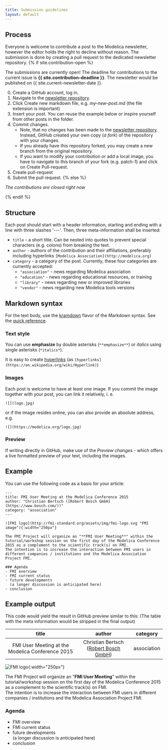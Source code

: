 ```yaml
---
title: Submission guidelines
layout: default
---
```

## Process
Everyone is welcome to contribute a post to the Modelica newsletter, however the editor holds the right to decline without reason. The submission is done by creating a pull request to the dedicated newsletter repository.
{% if site.contribution-open %}

The submissions are currently open! The deadline for contributions to the current issue is **{{ site.contribution-deadline }}**. The newsletter would be published on {{ site.current-newsletter-date }}.

0. Create a GitHub account, log in.
1. Navigate to the [newsletter repository]({{site.current-contribution-url}}).
2. Click Create new markdown file, e.g. *my-new-post.md* (the file extension is important)
3. Insert your post. You can reuse the example below or inspire yourself from other posts in the folder. 
4. Commit changes. 
   * Note, that no changes has been made to the [newsletter repository]({{site.current-contribution-url}}). Instead, GitHub created your own copy (*a fork*) of the repository with your changes. 
   * If you already have this repository forked, you may create a new branch from the original repository.
   * If you want to modify your contribution or add a local image, you have to navigate to this branch of your fork (e.g. patch-1) and click on Create Pull-request.
5. Create pull-request   
6. Submit the pull request.
  {% else %}

*The contributions are closed right now*

{% endif %}

## Structure
Each post should start with a header information, starting and ending with a line with three slashes '---'. Then, three meta-information shall be inserted:
- `title` - a short title. Can be nested into quotes to prevent special characters (e.g. colons) from breaking the text.
- `author` - authors of the contribution and their affiliations, preferably including hyperlinks `[Modelica Association](http://modelica.org)`
- `category` - a category of the post. Currently, these four categories are currently accepted:
  - `"association"` - news regarding Modelica association
  - `"education"` - news regarding educational resources, or training  
  - `"library"` - news regarding new or improved libraries
  - `"vendor"` - news regarding new Modelica tools versions
  
## Markdown syntax   
For the text body, use the [kramdown](https://kramdown.gettalong.org/) flavor of the Markdown syntax. See the [quick reference](https://kramdown.gettalong.org/quickref.html).

### Text style
You can use **emphasize** by double asterisks (`**emphasize**`) or *italics* using single asterisks (`*italics*`).

It is easy to create [hyperlinks](https://en.wikipedia.org/wiki/Hyperlink) (as `[hyperlinks](https://en.wikipedia.org/wiki/Hyperlink)`)

### Images
Each post is welcome to have at least one image. If you commit the image together with your post, you can link it relatively, i. e.

    ![](logo.jpg)

or if the image resides online, you can also provide an absolute address, e.g.

    ![](https://modelica.org/logo.jpg)
    
### Preview
If writing directly in GitHub, make use of the *Preview changes* - which offers a live formatted preview of your text, including the images.

## Example
You can use the following code as a basis for your article:

    ---
    title: FMI User Meeting at the Modelica Conference 2015
    author: "Christian Bertsch ([Robert Bosch GmbH](https://www.bosch.com/))"
    category: "association"
    ---

    ![FMI logo](http://fmi-standard.org/assets/img/fmi-logo.svg "FMI image"){:width="250px"}

    The FMI Project will organize an "**FMI User Meeting**" within the tutorial/workshop session on the first day of the Modelica Conference 2015 as a complement to the scientific track(s) on FMI.   
    The intention is to increase the interaction between FMI users in different companies / institutions and the Modelica Association Project FMI.

    ### Agenda
    - FMI overview
    - FMI current status
    - future developments   
      (a longer discussion is anticipated here)
    - conclusion

## Example output
This code would yield the result in GitHub preview similar to this: 
(The table with the meta information would be stripped in the final output)

| title  | author | category |
| :----: | :----: | :----: | 
| FMI User Meeting at the Modelica Conference 2015 | Christian Bertsch ([Robert Bosch GmbH](https://www.bosch.com/)) | association |


![FMI logo](http://fmi-standard.org/assets/img/fmi-logo.svg "FMI image"){:width="250px"}

The FMI Project will organize an "**FMI User Meeting**" within the tutorial/workshop session on the first day of the Modelica Conference 2015 as a complement to the scientific track(s) on FMI.   
The intention is to increase the interaction between FMI users in different companies / institutions and the Modelica Association Project FMI.

### Agenda
- FMI overview
- FMI current status
- future developments   
  (a longer discussion is anticipated here)
- conclusion
